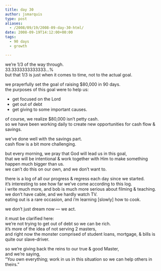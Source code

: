 ```yaml
---
title: day 30
author: jsmarquis
type: post
aliases:
  - /2008/09/19/2008-09-day-30-html/
date: 2008-09-19T14:12:00+00:00
tags:
  - 90 days
  - growth

---
```

we&#8217;re 1/3 of the way through.  
33.3333333333333&#8230;%  
but that 1/3 is just when it comes to time, not to the actual goal.

we prayerfully set the goal of raising $80,000 in 90 days.  
the purposes of this goal were to help us:

  * get focused on the Lord
  * get out of debt
  * get giving to some important causes.

of course, we realize $80,000 isn&#8217;t petty cash.  
so we have been working daily to create new opportunities for cash flow & savings.

we&#8217;ve done well with the savings part.  
cash flow is a bit more challenging.

but every morning, we pray that God will lead us in this goal,  
that we will be intentional & work together with Him to make something happen much bigger than us.  
we can&#8217;t do this on our own, and we don&#8217;t want to.

there is a log of all our progress & regress each day since we started.  
it&#8217;s interesting to see how far we&#8217;ve come according to this log.  
i write much more, and bob is much more serious about filming & teaching.  
we don&#8217;t have cable, and we hardly watch TV.  
eating out is a rare occasion, and i&#8217;m learning [slowly] how to cook.

we don&#8217;t just dream now &#8212; we act.

it must be clarified here:  
we&#8217;re not trying to get out of debt so we can be rich.  
it&#8217;s more of the idea of not serving 2 masters,  
and right now the monster comprised of student loans, mortgage, & bills is quite our slave-driver.

so we&#8217;re giving back the reins to our true & good Master,  
and we&#8217;re saying,  
&#8220;You own everything; work in us in this situation so we can help others in theirs.&#8221;